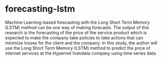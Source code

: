 # forecasting-lstm
Machine Learning-based forecasting with the Long Short Term Memory (LSTM) method can be one way of making forecasts. The output of this research is the forecasting of the price of the service product which is expected to make the company take policies to take actions that can minimize losses for the client and the company. In this study, the author will use the Long Short Term Memory (LSTM) method to predict the price of internet services at the Hypernet Indodata company using time series data.

